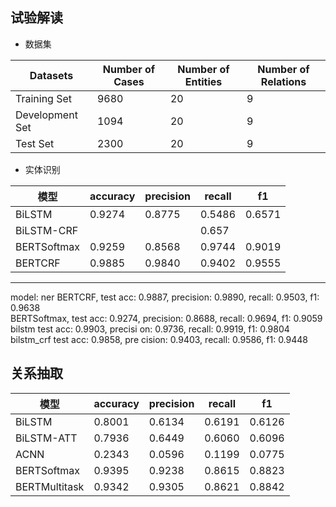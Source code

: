 

##  试验解读

-  数据集  

|Datasets|Number of Cases|Number of Entities|Number of Relations| 
|---|---|---|---|
|Training Set|9680|20|9|
|Development Set|1094|20|9|
|Test Set|2300|20|9|


- 实体识别 

|模型|accuracy|precision|recall|f1| 
|---|---|---|---|---|
|BiLSTM|0.9274|0.8775|0.5486|0.6571|
|BiLSTM-CRF|||0.657|
|BERTSoftmax|0.9259|0.8568|0.9744|0.9019|
|BERTCRF|0.9885|0.9840|0.9402|0.9555|

 ----

 model: ner BERTCRF, test acc:         0.9887, precision: 0.9890, recall: 0.9503, f1: 0.9638  
 BERTSoftmax, test         acc: 0.9274, precision: 0.8688, recall: 0.9694, f1: 0.9059  
bilstm test acc: 0.9903, precisi        on: 0.9736, recall: 0.9919, f1: 0.9804             
  bilstm_crf test acc: 0.9858, pre        cision: 0.9403, recall: 0.9586, f1: 0.9448
  
## 关系抽取  


|模型|accuracy|precision|recall|f1| 
|---|---|---|---|---|
|BiLSTM|0.8001|0.6134|0.6191|0.6126|
|BiLSTM-ATT|0.7936|0.6449|0.6060|0.6096|
|ACNN|0.2343|0.0596|0.1199|0.0775|
|BERTSoftmax|0.9395|0.9238| 0.8615|0.8823|
|BERTMultitask|0.9342| 0.9305|0.8621|0.8842|


